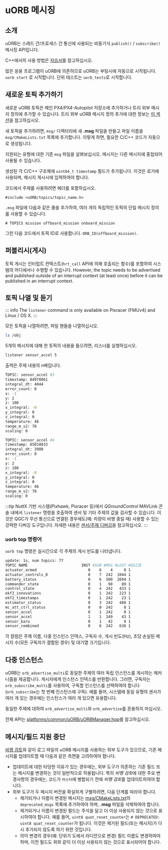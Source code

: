 # uORB 메시징

## 소개

uORB는 스레드 간/프로세스 간 통신에 사용되는 비동기식 `publish()` / `subscribe()` 메시징 API입니다.

C++에서의 사용 방법은 [자습서](../modules/hello_sky.md)를 참고하십시오.

많은 응용 프로그램이 uORB에 의존하므로 uORB는 부팅시에 자동으로 시작됩니다. `uorb start` 로 시작합니다. 단위 테스트는 `uorb_tests`로 시작합니다.

## 새로운 토픽 추가하기

새로운 uORB 토픽은 메인 PX4/PX4-Autopilot 저장소에 추가하거나 트리 외부 메시지 정의에 추가할 수 있습니다. 트리 외부 uORB 메시지 정의 추가에 대한 정보는 [이 섹션](../advanced/out_of_tree_modules.md#out-of-tree-uorb-message-definitions)을 참고하십시오.

새 토픽을 추가하려면, `msg/` 디렉터리에 새 **.msg** 파일을 만들고 파일 이름을 `msg/CMakeLists.txt` 목록에 추가합니다. 이렇게 하면, 필요한 C/C++ 코드가 자동으로 생성됩니다.

지원되는 유형에 대한 기존 `msg` 파일을 살펴보십시오. 메시지는 다른 메시지에 중첩되어 사용될 수 있습니다.

생성된 각 C/C++ 구조체에 `uint64_t timestamp` 필드가 추가됩니다. 이것은 로거에 사용되며, 메시지 게시시에 입력하여야 합니다.

코드에서 주제를 사용하려면 헤더를 포함하십시오.

```
#include <uORB/topics/topic_name.h>
```

`.msg` 파일에 다음과 같은 줄을 추가하여, 여러 개의 독립적인 토픽의 단일 메시지 정의를 사용할 수 있습니다.

```
# TOPICS mission offboard_mission onboard_mission
```

그런 다음 코드에서 토픽 ID로 사용합니다. `ORB_ID(offboard_mission)`.


## 퍼블리시(게시)

토픽 게시는 인터럽트 컨텍스트(`hrt_call` API에 의해 호출되는 함수)를 포함하여 시스템의 어디에서나 수행할 수 있습니다. However, the topic needs to be advertised and published outside of an interrupt context (at least once) before it can be published in an interrupt context.

## 토픽 나열 및 듣기

::: info The `listener` command is only available on Pixracer (FMUv4) and Linux / OS X.
:::

모든 토픽을 나열하려면, 파일 핸들을 나열하십시오.

```sh
ls /obj
```

5개의 메시지에 대해 한 토픽의 내용을 들으려면, 리스너를 실행하십시오.

```sh
listener sensor_accel 5
```

출력은 주제 내용의 n배입니다.

```sh
TOPIC: sensor_accel #3
timestamp: 84978861
integral_dt: 4044
error_count: 0
x: -1
y: 2
z: 100
x_integral: -0
y_integral: 0
z_integral: 0
temperature: 46
range_m_s2: 78
scaling: 0

TOPIC: sensor_accel #4
timestamp: 85010833
integral_dt: 3980
error_count: 0
x: -1
y: 2
z: 100
x_integral: -0
y_integral: 0
z_integral: 0
temperature: 46
range_m_s2: 78
scaling: 0
```

:::tip
NuttX 기반 시스템(Pixhawk, Pixracer 등)에서 *QGroundControl* MAVLink 콘솔 내에서 `listener` 명령을 호출하여 센서 및 기타 주제의 값을 검사할 수 있습니다. 이것은 QGC가 무선 틍신으로 연결된 경우에도(예: 차량이 비행 중일 때) 사용할 수 있는 강력한 디버깅 도구입니다. 자세한 내용은 [센서/주제 디버깅](../debug/sensor_uorb_topic_debugging.md)을 참고하십시오.
:::

### uorb top 명령어

`uorb top` 명령은 실시간으로 각 주제의 게시 빈도를 나타냅니다.

```sh
update: 1s, num topics: 77
TOPIC NAME                        INST #SUB #MSG #LOST #QSIZE
actuator_armed                       0    6    4     0 1
actuator_controls_0                  0    7  242  1044 1
battery_status                       0    6  500  2694 1
commander_state                      0    1   98    89 1
control_state                        0    4  242   433 1
ekf2_innovations                     0    1  242   223 1
ekf2_timestamps                      0    1  242    23 1
estimator_status                     0    3  242   488 1
mc_att_ctrl_status                   0    0  242     0 1
sensor_accel                         0    1  242     0 1
sensor_accel                         1    1  249    43 1
sensor_baro                          0    1   42     0 1
sensor_combined                      0    6  242   636 1
```
각 칼럼은 주제 이름, 다중 인스턴스 인덱스, 구독자 수, 게시 빈도(Hz), 초당 손실된 메시지 수(모든 구독자가 결합된 경우) 및 대기열 크기입니다.


## 다중 인스턴스

uORB는 `orb_advertise_multi`로 동일한 주제의 여러 독립 인스턴스를 게시하는 메커니즘을 제공합니다. 게시자에게 인스턴스 인덱스를 반환합니다. 그러면, 구독자는 `orb_subscribe_multi`를 사용하여, 구독할 인스턴스를 선택하여야 합니다(`orb_subscribe`는 첫 번째 인스턴스에 구독). 예를 들어, 시스템에 동일 유형의 센서가 여러 개 있는 경우에는 인스턴스가 여러 개 있으면 유용합니다.

동일한 주제에 대하여 `orb_advertise_multi`와 `orb_advertise`를 혼용하지 마십시오.

전체 API는 [platforms/common/uORB/uORBManager.hpp](https://github.com/PX4/PX4-Autopilot/blob/master/platforms/common/uORB/uORBManager.hpp)를 참고하십시오.

<a id="deprecation"></a>

## 메시지/필드 지원 중단
[비행 검토](https://github.com/PX4/flight_review)와 같이 로그 파일의 uORB 메시지를 사용하는 외부 도구가 있으므로, 기존 메시지를 업데이트할 때 다음과 같은 측면을 고려하여야 합니다.

- 업데이트에 대한 타당한 이유가 있는 경우에는, 외부 도구가 의존하는 기존 필드 또는 메시지를 변경하는 것이 일반적으로 허용됩니다. 특히 *비행 검토*에 대한 주요 변경사항의 경우에는, 코드가 `마스터`에 병합되기 전에 *비행 검토*를 업데이트하여야 합니다.
- 외부 도구가 두 메시지 버전을 확실하게 구별하려면, 다음 단계를 따라야 합니다.
  - 제거되거나 이름이 변경된 메시지는 [msg/CMakeLists.txt](https://github.com/PX4/PX4-Autopilot/blob/c5a6a60903455c3600f47e3c45ecaa48614559c8/msg/CMakeLists.txt#L189)의 `deprecated_msgs` 목록에 추가하여야 하며, **.msg** 파일을 삭제하여야 합니다.
  - 제거되거나 이름이 변경된 필드는 주석을 달고 더 이상 사용되지 않는 것으로 표시하여야 합니다. 예를 들어, `uint8 quat_reset_counter`는 `# DEPRECATED: uint8 quat_reset_counter`가 됩니다. 이것은 제거된 필드(또는 메시지)가 다시 추가되지 않도록 하기 위한 것입니다.
  - 의미 변경의 경우(예: 단위가 도에서 라디안으로 변경) 필드 이름도 변경하여야 하며, 이전 필드도 위와 같이 더 이상 사용되지 않는 것으로 표시되어야 합니다.

